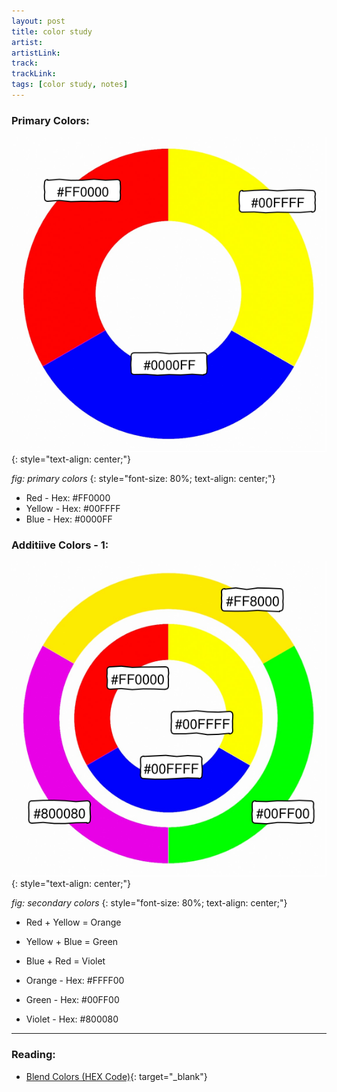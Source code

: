 ```yaml
---
layout: post
title: color study
artist: 
artistLink: 
track: 
trackLink: 
tags: [color study, notes]
---
```


### Primary Colors: 

![Typical Web Page](/media/blogAssets/colorStudy/primary.svg)
{: style="text-align: center;"}

*fig: primary colors*
{: style="font-size: 80%; text-align: center;"}

- Red - Hex: #FF0000
- Yellow - Hex: #00FFFF
- Blue - Hex: #0000FF

### Additiive Colors - 1:

![Typical Web Page](/media/blogAssets/colorStudy/secondary.svg)
{: style="text-align: center;"}

*fig: secondary colors*
{: style="font-size: 80%; text-align: center;"}

- Red + Yellow = Orange
- Yellow + Blue = Green
- Blue + Red = Violet

- Orange - Hex: #FFFF00
- Green - Hex: #00FF00
- Violet - Hex: #800080


-----

### Reading: <br>

* [Blend Colors (HEX Code)](https://meyerweb.com/eric/tools/color-blend/#:::hex){: target="_blank"}



